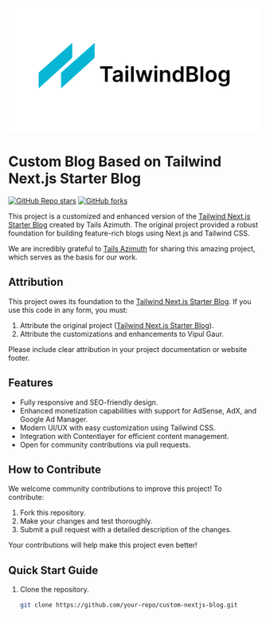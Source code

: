 ![tailwind-nextjs-banner](/public/static/images/twitter-card.png)

# Custom Blog Based on Tailwind Next.js Starter Blog

[![GitHub Repo stars](https://img.shields.io/github/stars/timlrx/tailwind-nextjs-starter-blog?style=social)](https://GitHub.com/timlrx/tailwind-nextjs-starter-blog/stargazers/)
[![GitHub forks](https://img.shields.io/github/forks/timlrx/tailwind-nextjs-starter-blog?style=social)](https://github.com/timlrx/tailwind-nextjs-starter-blog/forks)

This project is a customized and enhanced version of the [Tailwind Next.js Starter Blog](https://github.com/timlrx/tailwind-nextjs-starter-blog) created by Tails Azimuth. The original project provided a robust foundation for building feature-rich blogs using Next.js and Tailwind CSS.

We are incredibly grateful to [Tails Azimuth](https://github.com/timlrx) for sharing this amazing project, which serves as the basis for our work.

## Attribution

This project owes its foundation to the [Tailwind Next.js Starter Blog](https://github.com/timlrx/tailwind-nextjs-starter-blog). If you use this code in any form, you must:

1. Attribute the original project ([Tailwind Next.js Starter Blog](https://github.com/timlrx/tailwind-nextjs-starter-blog)).
2. Attribute the customizations and enhancements to Vipul Gaur.

Please include clear attribution in your project documentation or website footer.

## Features

- Fully responsive and SEO-friendly design.
- Enhanced monetization capabilities with support for AdSense, AdX, and Google Ad Manager.
- Modern UI/UX with easy customization using Tailwind CSS.
- Integration with Contentlayer for efficient content management.
- Open for community contributions via pull requests.

## How to Contribute

We welcome community contributions to improve this project! To contribute:

1. Fork this repository.
2. Make your changes and test thoroughly.
3. Submit a pull request with a detailed description of the changes.

Your contributions will help make this project even better!

## Quick Start Guide

1. Clone the repository.
   ```bash
   git clone https://github.com/your-repo/custom-nextjs-blog.git
